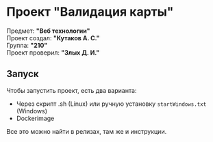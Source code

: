 # Проект "Валидация карты"

Предмет: **"Веб технологии"**  
Проект создал: **"Кутаков А. С."**  
Группа: **"210"**  
Проект проверил: **"Злых Д. И."**

## Запуск
Чтобы запустить проект, есть два варианта:
* Через скрипт .sh (Linux) или ручную установку `startWindows.txt` (Windows)
* Dockerimage

Все это можно найти в релизах, там же и инструкции.